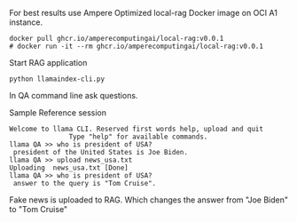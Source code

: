 For best results use Ampere Optimized local-rag Docker image on OCI A1 instance.

```
docker pull ghcr.io/amperecomputingai/local-rag:v0.0.1
# docker run -it --rm ghcr.io/amperecomputingai/local-rag:v0.0.1

```

Start RAG application
```
python llamaindex-cli.py
```

In QA command line ask questions.

Sample Reference session

```
Welcome to llama CLI. Reserved first words help, upload and quit
               Type "help" for available commands.
llama QA >> who is president of USA?
 president of the United States is Joe Biden.
llama QA >> upload news_usa.txt
Uploading  news_usa.txt [Done]
llama QA >> who is president of USA?
 answer to the query is "Tom Cruise".
```

Fake news is uploaded to RAG. Which changes the answer from "Joe Biden" to "Tom Cruise" 

